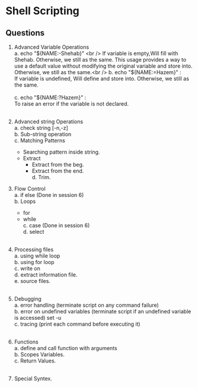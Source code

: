 # Shell Scripting

## Questions
1. Advanced Variable Operations <br />
   a. echo "${NAME:-Shehab}" <br />
   If variable is empty,Will fill with Shehab. Otherwise, we still as the same. This usage provides a way to use a       default value without modifying the original variable and store into. Otherwise, we still as the same.<br />    
   b. echo "${NAME:=Hazem}" : <br />
   If variable is undefined, Will define and store into. Otherwise, we still as the same.<br />   
   c. echo "${NAME:?Hazem}" : <br />
   To raise an error if the variable is not declared.<br /> <br />
   
2. Advanced string Operations<br />
   a. check string [-n,-z]<br />
   b. Sub-string operation<br />
   c. Matching Patterns <br />
      + Searching pattern inside string.
      + Extract <br /> 
         + Extract from the beg. <br /> 
         + Extract from the end. <br /> 
   d. Trim. <br /> 
   
3. Flow Control <br /> 
   a. if else (Done in session 6)  <br />
   b. Loops <br /> 
      + for <br /> 
      + while <br /> 
   c. case (Done in session 6) <br /> 
   d. select <br /> <br />
   
5. Processing files <br /> 
   a. using while loop <br />
   b. using for loop <br />
   c. write on <br />
   d. extract information file. <br />
   e. source files. <br /> <br />
   
6. Debugging <br /> 
   a. error handling (terminate script on any command failure) <br /> 
   b. error on undefined variables (terminate script if an undefined variable is accessed) set -u <br /> 
   c. tracing (print each command before executing it) <br /> <br />
   
7. Functions <br />
   a. define and call function with arguments <br />
   b. Scopes Variables. <br />
   c. Return Values. <br /> <br />
   
8. Special Syntex. <br /> <br />

